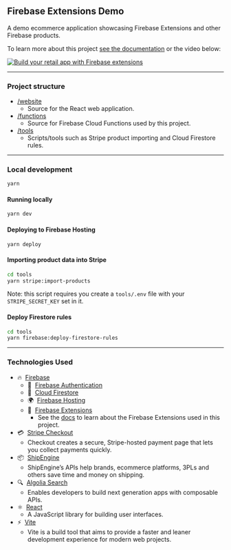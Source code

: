 ## Firebase Extensions Demo

A demo ecommerce application showcasing Firebase Extensions and other Firebase products.

To learn more about this project [see the documentation](/docs) or the video below:

[![Build your retail app with Firebase extensions](https://img.youtube.com/vi/nhCbAezbiQ8/0.jpg)](https://www.youtube.com/watch?v=nhCbAezbiQ8)

----
### Project structure

  - [/website](/website)
    - Source for the React web application.  
  - [/functions](/functions)
    - Source for Firebase Cloud Functions used by this project.  
  - [/tools](/tools)
    - Scripts/tools such as Stripe product importing and Cloud Firestore rules.

----
### Local development

```bash
yarn
```

#### Running locally

```bash
yarn dev
```

#### Deploying to Firebase Hosting

```bash
yarn deploy
```

#### Importing product data into Stripe

```bash
cd tools
yarn stripe:import-products
```

Note: this script requires you create a `tools/.env` file with your `STRIPE_SECRET_KEY` set in it.

#### Deploy Firestore rules

```bash
cd tools
yarn firebase:deploy-firestore-rules
```

----

### Technologies Used

 -  ️‍🔥&nbsp;&nbsp;[Firebase](https://firebase.google.com/) 
    -  🔑&nbsp;&nbsp;[Firebase Authentication](https://firebase.google.com/docs/auth)
    -  📄&nbsp;&nbsp;[Cloud Firestore](https://firebase.google.com/docs/firestore)
    -  🌍&nbsp;&nbsp;[Firebase Hosting](https://firebase.google.com/docs/hosting)
    -  🧩&nbsp;&nbsp;[Firebase Extensions](https://firebase.google.com/docs/extensions)
       - See the [docs](https://github.com/FirebaseExtended/karas-coffee/blob/main/docs) to learn about the Firebase Extensions used in this project.
 -  💳&nbsp;&nbsp;[Stripe Checkout](https://stripe.com/docs/payments/checkout)
    - Checkout creates a secure, Stripe-hosted payment page that lets you collect payments quickly.
 -  📦&nbsp;&nbsp;[ShipEngine](https://www.shipengine.com/)
    - ShipEngine’s APIs help brands, ecommerce platforms, 3PLs and others save time and money on shipping.
 -  🔍&nbsp;&nbsp;[Algolia Search](https://www.algolia.com/products/search-and-discovery/hosted-search-api/)
    - Enables developers to build next generation apps with composable APIs.
 -  ⚛️&nbsp;&nbsp;[React](https://reactjs.org/)
    - A JavaScript library for building user interfaces.
 -  ⚡️&nbsp;&nbsp;[Vite](https://vitejs.dev/)
    - Vite is a build tool that aims to provide a faster and leaner development experience for modern web projects.
